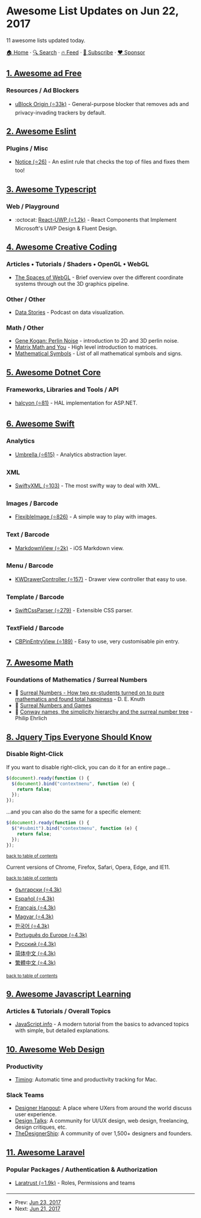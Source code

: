 # Awesome List Updates on Jun 22, 2017

11 awesome lists updated today.

[🏠 Home](/README.md) · [🔍 Search](https://www.trackawesomelist.com/search/) · [🔥 Feed](https://www.trackawesomelist.com/rss.xml) · [📮 Subscribe](https://trackawesomelist.us17.list-manage.com/subscribe?u=d2f0117aa829c83a63ec63c2f&id=36a103854c) · [❤️  Sponsor](https://github.com/sponsors/theowenyoung)



## [1. Awesome ad Free](/content/johnjago/awesome-ad-free/README.md)

### Resources / Ad Blockers

*   [uBlock Origin (⭐33k)](https://github.com/gorhill/uBlock) - General-purpose blocker that removes ads and privacy-invading trackers by default.

## [2. Awesome Eslint](/content/dustinspecker/awesome-eslint/README.md)

### Plugins / Misc

*   [Notice (⭐26)](https://github.com/nickdeis/eslint-plugin-notice) - An eslint rule that checks the top of files and fixes them too!

## [3. Awesome Typescript](/content/dzharii/awesome-typescript/README.md)

### Web / Playground

*   :octocat: [React-UWP (⭐1.2k)](https://github.com/myxvisual/react-uwp) - React Components that Implement Microsoft's UWP Design & Fluent Design.

## [4. Awesome Creative Coding](/content/terkelg/awesome-creative-coding/README.md)

### Articles • Tutorials / Shaders • OpenGL • WebGL

*   [The Spaces of WebGL](https://medium.com/@Zadvorsky/into-vertex-shaders-part-1-the-spaces-of-webgl-c70ded527841) - Brief overview over the different coordinate systems through out the 3D graphics pipeline.

### Other / Other

*   [Data Stories](http://datastori.es/) - Podcast on data visualization.

### Math / Other

*   [Gene Kogan: Perlin Noise](http://genekogan.com/code/p5js-perlin-noise/) - introduction to 2D and 3D perlin noise.
*   [Matrix Math and You](https://medium.com/@Zadvorsky/into-vertex-shaders-addendum-1-matrix-math-and-you-565a51094472) - High level introduction to matrices.
*   [Mathematical Symbols](http://www.rapidtables.com/math/symbols/Basic_Math_Symbols.htm) - List of all mathematical symbols and signs.

## [5. Awesome Dotnet Core](/content/thangchung/awesome-dotnet-core/README.md)

### Frameworks, Libraries and Tools / API

*   [halcyon (⭐81)](https://github.com/visualeyes/halcyon) - HAL implementation for ASP.NET.

## [6. Awesome Swift](/content/matteocrippa/awesome-swift/README.md)

### Analytics

*   [Umbrella (⭐615)](https://github.com/devxoul/Umbrella) - Analytics abstraction layer.

### XML

*   [SwiftyXML (⭐103)](https://github.com/chenyunguiMilook/SwiftyXML) - The most swifty way to deal with XML.

### Images / Barcode

*   [FlexibleImage (⭐826)](https://github.com/kawoou/FlexibleImage) - A simple way to play with images.

### Text / Barcode

*   [MarkdownView (⭐2k)](https://github.com/keitaoouchi/MarkdownView) - iOS Markdown view.

### Menu / Barcode

*   [KWDrawerController (⭐157)](https://github.com/Kawoou/KWDrawerController) - Drawer view controller that easy to use.

### Template / Barcode

*   [SwiftCssParser (⭐279)](https://github.com/100mango/SwiftCssParser) - Extensible CSS parser.

### TextField / Barcode

*   [CBPinEntryView (⭐189)](https://github.com/Fawxy/CBPinEntryView) - Easy to use, very customisable pin entry.

## [7. Awesome Math](/content/rossant/awesome-math/README.md)

### Foundations of Mathematics / Surreal Numbers

*   📝 [Surreal Numbers - How two ex-students turned on to pure mathematics and found total happiness](http://www.math.harvard.edu/~knill/teaching/mathe320_2015_fall/blog15/surreal1.pdf) - D. E. Knuth
*   📝 [Surreal Numbers and Games](http://web.mit.edu/sp.268/www/2010/surreal.pdf)
*   📝 [Conway names, the simplicity hierarchy and the surreal number tree](http://www.ohio.edu/people/ehrlich/ConwayNames.pdf) - Philip Ehrlich

## [8. Jquery Tips Everyone Should Know](/content/AllThingsSmitty/jquery-tips-everyone-should-know/README.md)

### Disable Right-Click

If you want to disable right-click, you can do it for an entire page...

```javascript
$(document).ready(function () {
  $(document).bind("contextmenu", function (e) {
    return false;
  });
});
```

...and you can also do the same for a specific element:

```javascript
$(document).ready(function () {
  $("#submit").bind("contextmenu", function (e) {
    return false;
  });
});
```

<sup>[back to table of contents](#table-of-contents)</sup>

Current versions of Chrome, Firefox, Safari, Opera, Edge, and IE11.

<sup>[back to table of contents](#table-of-contents)</sup>

*   [български (⭐4.3k)](https://github.com/AllThingsSmitty/jquery-tips-everyone-should-know/tree/master/translations/bg-BG)
*   [Español (⭐4.3k)](https://github.com/AllThingsSmitty/jquery-tips-everyone-should-know/tree/master/translations/es-ES)
*   [Français (⭐4.3k)](https://github.com/AllThingsSmitty/jquery-tips-everyone-should-know/tree/master/translations/fr-FR)
*   [Magyar (⭐4.3k)](https://github.com/AllThingsSmitty/jquery-tips-everyone-should-know/tree/master/translations/hu-HU)
*   [한국어 (⭐4.3k)](https://github.com/AllThingsSmitty/jquery-tips-everyone-should-know/tree/master/translations/ko-KR)
*   [Português do Europe (⭐4.3k)](https://github.com/AllThingsSmitty/jquery-tips-everyone-should-know/tree/master/translations/pt-PT)
*   [Pусский (⭐4.3k)](https://github.com/AllThingsSmitty/jquery-tips-everyone-should-know/tree/master/translations/ru-RU)
*   [简体中文 (⭐4.3k)](https://github.com/AllThingsSmitty/jquery-tips-everyone-should-know/tree/master/translations/zh-CN)
*   [繁體中文 (⭐4.3k)](https://github.com/AllThingsSmitty/jquery-tips-everyone-should-know/tree/master/translations/zh-TW)

<sup>[back to table of contents](#table-of-contents)</sup>

## [9. Awesome Javascript Learning](/content/micromata/awesome-javascript-learning/README.md)

### Articles & Tutorials / Overall Topics

*   [JavaScript.info](http://javascript.info) - A modern tutorial from the basics to advanced topics with simple, but detailed explanations.

## [10. Awesome Web Design](/content/nicolesaidy/awesome-web-design/README.md)

### Productivity

*   [Timing](https://timingapp.com/): Automatic time and productivity tracking for Mac.

### Slack Teams

*   [Designer Hangout](https://www.designerhangout.co): A place where UXers from around the world discuss user experience.
*   [Design Talks](https://docs.google.com/forms/d/e/1FAIpQLSeKT_LC8kKTzJ4JjmgVQVpfl24i1qBkjJ7TYyQcNHL7fBQkYQ/viewform?c=0\&w=1): A community for UI/UX design, web design, freelancing, design critiques, etc.
*   [TheDesignerShip](http://thedesignership.com/): A community of over 1,500+ designers and founders.

## [11. Awesome Laravel](/content/chiraggude/awesome-laravel/README.md)

### Popular Packages / Authentication & Authorization

*   [Laratrust (⭐1.9k)](https://github.com/santigarcor/laratrust) - Roles, Permissions and teams

---

- Prev: [Jun 23, 2017](/content/2017/06/23/README.md)
- Next: [Jun 21, 2017](/content/2017/06/21/README.md)